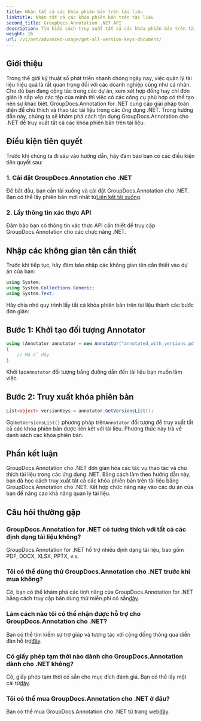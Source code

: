 ```yaml
---
title: Nhận tất cả các khóa phiên bản trên tài liệu
linktitle: Nhận tất cả các khóa phiên bản trên tài liệu
second_title: GroupDocs.Annotation .NET API
description: Tìm hiểu cách truy xuất tất cả các khóa phiên bản trên tài liệu bằng GroupDocs.Annotation cho .NET. Nâng cao khả năng quản lý tài liệu của bạn với tính năng toàn diện này.
weight: 16
url: /vi/net/advanced-usage/get-all-version-keys-document/
---
```

## Giới thiệu
Trong thế giới kỹ thuật số phát triển nhanh chóng ngày nay, việc quản lý tài liệu hiệu quả là rất quan trọng đối với các doanh nghiệp cũng như cá nhân. Cho dù bạn đang cộng tác trong các dự án, xem xét hợp đồng hay chỉ đơn giản là sắp xếp các tệp của mình thì việc có các công cụ phù hợp có thể tạo nên sự khác biệt. GroupDocs.Annotation for .NET cung cấp giải pháp toàn diện để chú thích và thao tác tài liệu trong các ứng dụng .NET. Trong hướng dẫn này, chúng ta sẽ khám phá cách tận dụng GroupDocs.Annotation cho .NET để truy xuất tất cả các khóa phiên bản trên tài liệu.
## Điều kiện tiên quyết
Trước khi chúng ta đi sâu vào hướng dẫn, hãy đảm bảo bạn có các điều kiện tiên quyết sau:
### 1. Cài đặt GroupDocs.Annotation cho .NET
 Để bắt đầu, bạn cần tải xuống và cài đặt GroupDocs.Annotation cho .NET. Bạn có thể lấy phiên bản mới nhất từ[Liên kết tải xuống](https://releases.groupdocs.com/annotation/net/).
### 2. Lấy thông tin xác thực API
Đảm bảo bạn có thông tin xác thực API cần thiết để truy cập GroupDocs.Annotation cho các chức năng .NET.

## Nhập các không gian tên cần thiết
Trước khi tiếp tục, hãy đảm bảo nhập các không gian tên cần thiết vào dự án của bạn:
```csharp
using System;
using System.Collections.Generic;
using System.Text;
```

Hãy chia nhỏ quy trình lấy tất cả khóa phiên bản trên tài liệu thành các bước đơn giản:
## Bước 1: Khởi tạo đối tượng Annotator
```csharp
using (Annotator annotator = new Annotator("annotated_with_versions.pdf"))
{
    // Mã ở đây
}
```
 Khởi tạo`Annotator` đối tượng bằng đường dẫn đến tài liệu bạn muốn làm việc.
## Bước 2: Truy xuất khóa phiên bản
```csharp
List<object> versionKeys = annotator.GetVersionsList();
```
 Gọi`GetVersionsList()` phương pháp trên`Annotator` đối tượng để truy xuất tất cả các khóa phiên bản được liên kết với tài liệu. Phương thức này trả về danh sách các khóa phiên bản.

## Phần kết luận
GroupDocs.Annotation cho .NET đơn giản hóa các tác vụ thao tác và chú thích tài liệu trong các ứng dụng .NET. Bằng cách làm theo hướng dẫn này, bạn đã học cách truy xuất tất cả các khóa phiên bản trên tài liệu bằng GroupDocs.Annotation cho .NET. Kết hợp chức năng này vào các dự án của bạn để nâng cao khả năng quản lý tài liệu.
## Câu hỏi thường gặp
### GroupDocs.Annotation for .NET có tương thích với tất cả các định dạng tài liệu không?
GroupDocs.Annotation for .NET hỗ trợ nhiều định dạng tài liệu, bao gồm PDF, DOCX, XLSX, PPTX, v.v.
### Tôi có thể dùng thử GroupDocs.Annotation cho .NET trước khi mua không?
 Có, bạn có thể khám phá các tính năng của GroupDocs.Annotation for .NET bằng cách truy cập bản dùng thử miễn phí có sẵn[đây](https://releases.groupdocs.com/).
### Làm cách nào tôi có thể nhận được hỗ trợ cho GroupDocs.Annotation cho .NET?
 Bạn có thể tìm kiếm sự trợ giúp và tương tác với cộng đồng thông qua diễn đàn hỗ trợ[đây](https://forum.groupdocs.com/c/annotation/10).
### Có giấy phép tạm thời nào dành cho GroupDocs.Annotation dành cho .NET không?
 Có, giấy phép tạm thời có sẵn cho mục đích đánh giá. Bạn có thể lấy một cái từ[đây](https://purchase.groupdocs.com/temporary-license/).
### Tôi có thể mua GroupDocs.Annotation cho .NET ở đâu?
 Bạn có thể mua GroupDocs.Annotation cho .NET từ trang web[đây](https://purchase.groupdocs.com/buy).